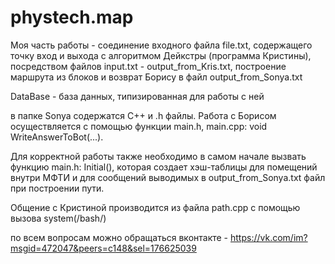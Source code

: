 # phystech.map

Моя часть работы - соединение входного файла file.txt, содержащего точку вход и выхода с алгоритмом Дейкстры (программа Кристины), посредством файлов input.txt - output_from_Kris.txt, построение маршрута из блоков и возврат Борису в файл output_from_Sonya.txt

DataBase - база данных, типизированная для работы с ней

в папке Sonya содержатся С++ и .h файлы. Работа с Борисом осуществляется с помощью функции main.h, main.cpp: void WriteAnswerToBot(...).

Для корректной работы также необходимо в самом начале вызвать функцию main.h: Initial(), которая создает хэш-таблицы для помещений внутри МФТИ и для сообщений выводимых в output_from_Sonya.txt файл при построении пути.

Общение с Кристиной производится из файла path.cpp с помощью вызова system(/bash/)

по всем вопросам можно обращаться вконтакте - https://vk.com/im?msgid=472047&peers=c148&sel=176625039

